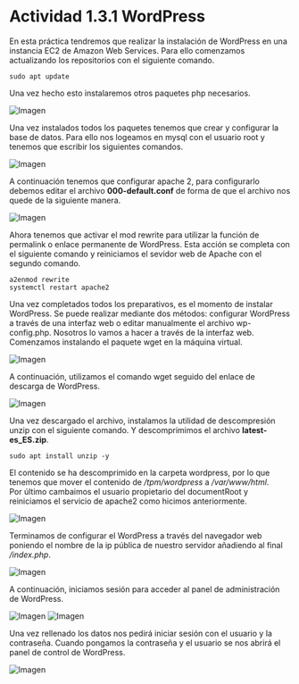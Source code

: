 # Actividad 1.3.1 WordPress

En esta práctica tendremos que realizar la instalación de WordPress en una instancia EC2 de Amazon Web Services. Para ello comenzamos actualizando los repositorios con el siguiente comando.
``` 
sudo apt update
```
Una vez hecho esto instalaremos otros paquetes php necesarios.

![Imagen](img/c1.PNG "Imagen")

Una vez instalados todos los paquetes tenemos que crear y configurar la base de datos. Para ello nos logeamos en mysql con el usuario root y tenemos que escribir los siguientes comandos.

![Imagen](img/c2.PNG "Imagen")

A continuación tenemos que configurar apache 2, para configurarlo debemos editar el archivo **000-default.conf** de forma de que el archivo nos quede de la siguiente manera.

![Imagen](img/c3.PNG "Imagen")

Ahora tenemos que activar el mod rewrite para utilizar la función de permalink o enlace permanente de WordPress. Esta acción se completa con el siguiente comando y reiniciamos el sevidor web de Apache con el segundo comando.
``` 
a2enmod rewrite
systemctl restart apache2
```
Una vez completados todos los preparativos, es el momento de instalar WordPress. Se puede realizar mediante dos métodos: configurar WordPress a través de una interfaz web o editar manualmente el archivo wp-config.php. Nosotros lo vamos a hacer a través de la interfaz web.  
Comenzamos instalando el paquete wget en la máquina virtual. 

![Imagen](img/c4.PNG "Imagen")

A continuación, utilizamos el comando wget seguido del enlace de descarga de WordPress.

![Imagen](img/c5.PNG "Imagen")

Una vez descargado el archivo, instalamos la utilidad de descompresión unzip con el siguiente comando. Y descomprimimos el archivo **latest-es_ES.zip**.
``` 
sudo apt install unzip -y
```
El contenido se ha descomprimido en la carpeta wordpress, por lo que tenemos que mover el contenido de */tpm/wordpress* a */var/www/html*.  
Por último cambaimos el usuario propietario del documentRoot y reiniciamos el servicio de apache2 como hicimos anteriormente.

![Imagen](img/c6.PNG "Imagen")

Terminamos de configurar el WordPress a través del navegador web poniendo el nombre de la ip pública de nuestro servidor añadiendo al final */index.php*.

![Imagen](img/c7.PNG "Imagen")

A continuación, iniciamos sesión para acceder al panel de administración de WordPress.

![Imagen](img/c8.PNG "Imagen")
![Imagen](img/c9.PNG "Imagen")

Una vez rellenado los datos nos pedirá iniciar sesión con el usuario y la contraseña.
Cuando pongamos la contraseña y el usuario se nos abrirá el panel de control de WordPress.

![Imagen](img/c10.PNG "Imagen")